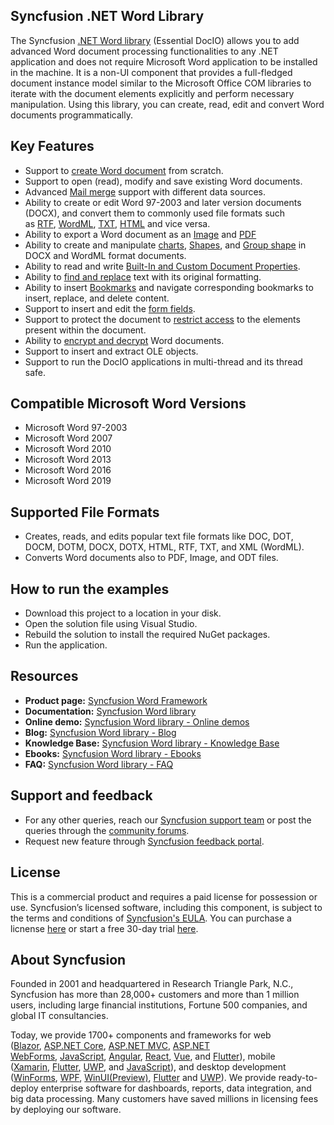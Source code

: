 Syncfusion .NET Word Library
----------------------------

The Syncfusion [.NET Word library](https://www.syncfusion.com/document-processing/word-framework/net/word-library?utm_source=github&utm_medium=github&utm_campaign=github-docio-examples) (Essential DocIO) allows you to add advanced Word document processing functionalities to any .NET application and does not require Microsoft Word application to be installed in the machine. It is a non-UI component that provides a full-fledged document instance model similar to the Microsoft Office COM libraries to iterate with the document elements explicitly and perform necessary manipulation. Using this library, you can create, read, edit and convert Word documents programmatically.

Key Features
------------

*   Support to [create Word document](https://help.syncfusion.com/file-formats/docio/getting-started?utm_source=github&utm_medium=listing&utm_campaign=github-docio-examples) from scratch.
*   Support to open (read), modify and save existing Word documents.
*   Advanced [Mail merge](https://help.syncfusion.com/file-formats/docio/working-with-mailmerge?utm_source=github&utm_medium=listing&utm_campaign=github-docio-examples) support with different data sources.
*   Ability to create or edit Word 97-2003 and later version documents (DOCX), and convert them to commonly used file formats such as [RTF](https://help.syncfusion.com/file-formats/docio/rtf?utm_source=github&utm_medium=listing&utm_campaign=github-docio-examples), [WordML](https://help.syncfusion.com/file-formats/docio/word-file-formats?utm_source=github&utm_medium=listing&utm_campaign=github-docio-examples#word-processing-xml-xml), [TXT](https://help.syncfusion.com/file-formats/docio/text?utm_source=github&utm_medium=listing&utm_campaign=github-docio-examples), [HTML](https://help.syncfusion.com/file-formats/docio/html?utm_source=github&utm_medium=listing&utm_campaign=github-docio-examples) and vice versa.
*   Ability to export a Word document as an [Image](https://help.syncfusion.com/file-formats/docio/word-to-image?utm_source=github&utm_medium=listing&utm_campaign=github-docio-examples) and [PDF](https://help.syncfusion.com/file-formats/docio/word-to-pdf?utm_source=github&utm_medium=listing&utm_campaign=github-docio-examples)
*   Ability to create and manipulate [charts](https://help.syncfusion.com/file-formats/docio/working-with-charts?utm_source=github&utm_medium=listing&utm_campaign=github-docio-examples), [Shapes](https://help.syncfusion.com/file-formats/docio/working-with-shapes?utm_source=github&utm_medium=listing&utm_campaign=github-docio-examples), and [Group shape](https://help.syncfusion.com/file-formats/docio/working-with-shapes?utm_source=github&utm_medium=listing&utm_campaign=github-docio-examples#grouping-shapes) in DOCX and WordML format documents.
*   Ability to read and write [Built-In and Custom Document Properties](https://help.syncfusion.com/file-formats/docio/working-with-word-document?utm_source=github&utm_medium=listing&utm_campaign=github-docio-examples#working-with-word-document-properties).
*   Ability to [find and replace](https://help.syncfusion.com/file-formats/docio/working-with-find-and-replace?utm_source=github&utm_medium=listing&utm_campaign=github-docio-examples) text with its original formatting.
*   Ability to insert [Bookmarks](https://help.syncfusion.com/file-formats/docio/working-with-bookmarks?utm_source=github&utm_medium=listing&utm_campaign=github-docio-examples) and navigate corresponding bookmarks to insert, replace, and delete content.
*   Support to insert and edit the [form fields](https://help.syncfusion.com/file-formats/docio/working-with-form-fields?utm_source=github&utm_medium=listing&utm_campaign=github-docio-examples).
*   Support to protect the document to [restrict access](https://help.syncfusion.com/file-formats/docio/working-with-security?utm_source=github&utm_medium=listing&utm_campaign=github-docio-examples#protecting-word-document-from-editing) to the elements present within the document.
*   Ability to [encrypt and decrypt](https://help.syncfusion.com/file-formats/docio/working-with-security?utm_source=github&utm_medium=listing&utm_campaign=github-docio-examples) Word documents.
*   Support to insert and extract OLE objects.
*   Support to run the DocIO applications in multi-thread and its thread safe.

Compatible Microsoft Word Versions
----------------------------------

*   Microsoft Word 97-2003
*   Microsoft Word 2007
*   Microsoft Word 2010
*   Microsoft Word 2013
*   Microsoft Word 2016
*   Microsoft Word 2019

Supported File Formats
----------------------

*   Creates, reads, and edits popular text file formats like DOC, DOT, DOCM, DOTM, DOCX, DOTX, HTML, RTF, TXT, and XML (WordML).
*   Converts Word documents also to PDF, Image, and ODT files.

How to run the examples
-----------------------

*   Download this project to a location in your disk.
*   Open the solution file using Visual Studio.
*   Rebuild the solution to install the required NuGet packages.
*   Run the application.

Resources
---------

*   **Product page:** [Syncfusion Word Framework](https://www.syncfusion.com/document-processing/word-framework/net/word-library?utm_source=github&utm_medium=listing&utm_campaign=github-docio-examples)
*   **Documentation:** [Syncfusion Word library](https://help.syncfusion.com/file-formats/docio/overview?utm_source=github&utm_medium=listing&utm_campaign=github-docio-examples)
*   **Online demo:** [Syncfusion Word library - Online demos](https://ej2.syncfusion.com/aspnetcore/DocIO/SalesInvoice?utm_source=github&utm_medium=listing&utm_campaign=github-docio-examples#/material)
*   **Blog:** [Syncfusion Word library - Blog](https://www.syncfusion.com/blogs/category/docio?utm_source=github&utm_medium=listing&utm_campaign=github-docio-examples)
*   **Knowledge Base:** [Syncfusion Word library - Knowledge Base](https://www.syncfusion.com/kb/windowsforms/docio?utm_source=github&utm_medium=listing&utm_campaign=github-docio-examples)
*   **Ebooks:** [Syncfusion Word library - Ebooks](https://www.syncfusion.com/succinctly-free-ebooks?utm_source=nuget&utm_medium=listing&utm_campaign=aspnetcore-docio-nuget)
*   **FAQ:** [Syncfusion Word library - FAQ](https://www.syncfusion.com/faq/?utm_source=github&utm_medium=listing&utm_campaign=github-docio-examples)

Support and feedback
--------------------

*   For any other queries, reach our [Syncfusion support team](https://www.syncfusion.com/support/directtrac/incidents/newincident?utm_source=github&utm_medium=listing&utm_campaign=github-docio-examples) or post the queries through the [community forums](https://www.syncfusion.com/forums?utm_source=github&utm_medium=listing&utm_campaign=github-docio-examples).
*   Request new feature through [Syncfusion feedback portal](https://www.syncfusion.com/feedback?utm_source=github&utm_medium=listing&utm_campaign=github-docio-examples).

License
-------

This is a commercial product and requires a paid license for possession or use. Syncfusion’s licensed software, including this component, is subject to the terms and conditions of [Syncfusion's EULA](https://www.syncfusion.com/eula/es/?utm_source=github&utm_medium=listing&utm_campaign=github-docio-examples). You can purchase a licnense [here](https://www.syncfusion.com/sales/products?utm_source=github&utm_medium=listing&utm_campaign=github-docio-examples) or start a free 30-day trial [here](https://www.syncfusion.com/account/manage-trials/start-trials?utm_source=github&utm_medium=listing&utm_campaign=github-docio-examples).

About Syncfusion
----------------

Founded in 2001 and headquartered in Research Triangle Park, N.C., Syncfusion has more than 28,000+ customers and more than 1 million users, including large financial institutions, Fortune 500 companies, and global IT consultancies.

Today, we provide 1700+ components and frameworks for web ([Blazor](https://www.syncfusion.com/blazor-components?utm_source=github&utm_medium=listing&utm_campaign=github-docio-examples), [ASP.NET Core](https://www.syncfusion.com/aspnet-core-ui-controls?utm_source=github&utm_medium=listing&utm_campaign=github-docio-examples), [ASP.NET MVC](https://www.syncfusion.com/aspnet-mvc-ui-controls?utm_source=github&utm_medium=listing&utm_campaign=github-docio-examples), [ASP.NET WebForms](https://www.syncfusion.com/jquery/aspnet-webforms-ui-controls?utm_source=github&utm_medium=listing&utm_campaign=github-docio-examples), [JavaScript](https://www.syncfusion.com/javascript-ui-controls?utm_source=github&utm_medium=listing&utm_campaign=github-docio-examples), [Angular](https://www.syncfusion.com/angular-ui-components?utm_source=github&utm_medium=listing&utm_campaign=github-docio-examples), [React](https://www.syncfusion.com/react-ui-components?utm_source=github&utm_medium=listing&utm_campaign=github-docio-examples), [Vue](https://www.syncfusion.com/vue-ui-components?utm_source=github&utm_medium=listing&utm_campaign=github-docio-examples), and [Flutter](https://www.syncfusion.com/flutter-widgets?utm_source=github&utm_medium=listing&utm_campaign=github-docio-examples)), mobile ([Xamarin](https://www.syncfusion.com/xamarin-ui-controls?utm_source=github&utm_medium=listing&utm_campaign=github-docio-examples), [Flutter](https://www.syncfusion.com/flutter-widgets?utm_source=github&utm_medium=listing&utm_campaign=github-docio-examples), [UWP](https://www.syncfusion.com/uwp-ui-controls?utm_source=github&utm_medium=listing&utm_campaign=github-docio-examples), and [JavaScript](https://www.syncfusion.com/javascript-ui-controls?utm_source=github&utm_medium=listing&utm_campaign=github-docio-examples)), and desktop development ([WinForms](https://www.syncfusion.com/winforms-ui-controls?utm_source=github&utm_medium=listing&utm_campaign=github-docio-examples), [WPF](https://www.syncfusion.com/wpf-ui-controls?utm_source=github&utm_medium=listing&utm_campaign=github-docio-examples), [WinUI(Preview)](https://www.syncfusion.com/winui-controls?utm_source=github&utm_medium=listing&utm_campaign=github-docio-examples), [Flutter](https://www.syncfusion.com/flutter-widgets?utm_source=github&utm_medium=listing&utm_campaign=github-docio-examples) and [UWP](https://www.syncfusion.com/uwp-ui-controls?utm_source=github&utm_medium=listing&utm_campaign=github-docio-examples)). We provide ready-to-deploy enterprise software for dashboards, reports, data integration, and big data processing. Many customers have saved millions in licensing fees by deploying our software.